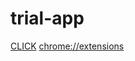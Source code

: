 # trial-app

<a href="chrome://extensions">CLICK</a>
[chrome://extensions](http://chrome://extensions)
